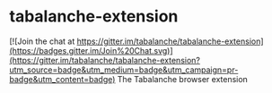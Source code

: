 # tabalanche-extension

[![Join the chat at https://gitter.im/tabalanche/tabalanche-extension](https://badges.gitter.im/Join%20Chat.svg)](https://gitter.im/tabalanche/tabalanche-extension?utm_source=badge&utm_medium=badge&utm_campaign=pr-badge&utm_content=badge)
The Tabalanche browser extension

